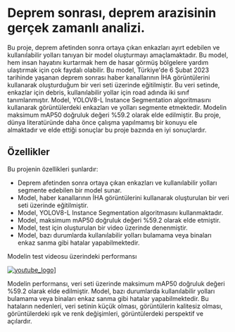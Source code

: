 # Deprem sonrası, deprem arazisinin gerçek zamanlı analizi.

Bu proje, deprem afetinden sonra ortaya çıkan enkazları ayırt edebilen ve kullanılabilir yolları tanıyan bir model oluşturmayı amaçlamaktadır. Bu model, hem insan hayatını kurtarmak hem de hasar görmüş bölgelere yardım ulaştırmak için çok faydalı olabilir. Bu model, Türkiye'de 6 Şubat 2023 tarihinde yaşanan deprem sonrası haber kanallarının İHA görüntülerini kullanarak oluşturduğum bir veri seti üzerinde eğitilmiştir. Bu veri setinde, enkazlar için debris, kullanılabilir yollar için road adında iki sınıf tanımlanmıştır. Model, YOLOV8-L Instance Segmentation algoritmasını kullanarak görüntülerdeki enkazları ve yolları segmente etmektedir. Modelin maksimum mAP50 doğruluk değeri %59.2 olarak elde edilmiştir. Bu proje, dünya literatüründe daha önce çalışma yapılmamış bir konuyu ele almaktadır ve elde ettiği sonuçlar bu proje bazında en iyi sonuçlardır.

## Özellikler

Bu projenin özellikleri şunlardır:

- Deprem afetinden sonra ortaya çıkan enkazları ve kullanılabilir yolları segmente edebilen bir model sunar.
- Model, haber kanallarının İHA görüntülerini kullanarak oluşturulan bir veri seti üzerinde eğitilmiştir.
- Model, YOLOV8-L Instance Segmentation algoritmasını kullanmaktadır.
- Model, maksimum mAP50 doğruluk değeri %59.2 olarak elde etmiştir.
- Model, test için oluşturulan bir video üzerinde denenmiştir.
- Model, bazı durumlarda kullanılabilir yolları bulamama veya binaları enkaz sanma gibi hatalar yapabilmektedir.

Modelin test videosu üzerindeki performansı

[![youtube_logo](https://icons8.com/icon/Fzmez16u38Xl/youtube-logo)](https://www.youtube.com/watch?v=E61xVKoWljs)]

Modelin performansı, veri seti üzerinde maksimum mAP50 doğruluk değeri %59.2 olarak elde edilmiştir. Model, bazı durumlarda kullanılabilir yolları bulamama veya binaları enkaz sanma gibi hatalar yapabilmektedir. Bu hataların nedenleri, veri setinin küçük olması, görüntülerin kalitesiz olması, görüntülerdeki ışık ve renk değişimleri, görüntülerdeki perspektif ve açılardır.
